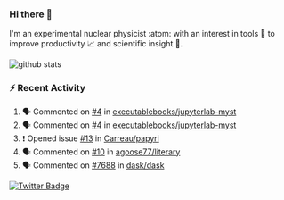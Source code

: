 ### Hi there 👋 

I'm an experimental nuclear physicist :atom: with an interest in tools :wrench: to improve productivity :chart_with_upwards_trend: and scientific insight :telescope:.

![github stats](https://github-readme-stats.vercel.app/api?username=agoose77&show_icons=true&hide_rank=true&hide_title=true&bg_color=30,e76445,904e95&text_color=efe3ec&icon_color=efe3ec)
<!--
**agoose77/agoose77** is a ✨ _special_ ✨ repository because its `README.md` (this file) appears on your GitHub profile.

Here are some ideas to get you started:

- 🔭 I’m currently working on ...
- 🌱 I’m currently learning ...
- 👯 I’m looking to collaborate on ...
- 🤔 I’m looking for help with ...
- 💬 Ask me about ...
- 📫 How to reach me: ...
- 😄 Pronouns: ...
- ⚡ Fun fact: ...
-->

### :zap: Recent Activity
<!--START_SECTION:activity-->
1. 🗣 Commented on [#4](https://github.com/executablebooks/jupyterlab-myst/issues/4) in [executablebooks/jupyterlab-myst](https://github.com/executablebooks/jupyterlab-myst)
2. 🗣 Commented on [#4](https://github.com/executablebooks/jupyterlab-myst/issues/4) in [executablebooks/jupyterlab-myst](https://github.com/executablebooks/jupyterlab-myst)
3. ❗️ Opened issue [#13](https://github.com/Carreau/papyri/issues/13) in [Carreau/papyri](https://github.com/Carreau/papyri)
4. 🗣 Commented on [#10](https://github.com/agoose77/literary/issues/10) in [agoose77/literary](https://github.com/agoose77/literary)
5. 🗣 Commented on [#7688](https://github.com/dask/dask/issues/7688) in [dask/dask](https://github.com/dask/dask)
<!--END_SECTION:activity-->


[![Twitter Badge](https://img.shields.io/twitter/follow/agoose77?style=flat-square&logo=Twitter&logoColor=white&color=cornflowerblue)](https://twitter.com/agoose77)
